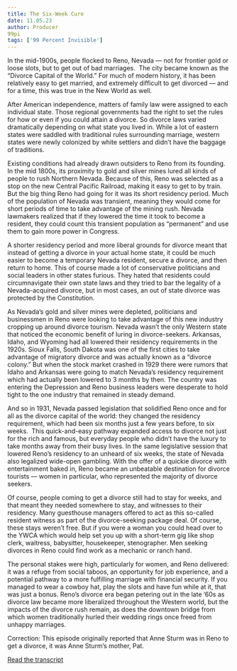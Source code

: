 ```yaml
---
title: The Six-Week Cure
date: 11.05.23
author: Producer
99pi
tags: ['99 Percent Invisible']
---
```


In the mid-1900s, people flocked to Reno, Nevada — not for frontier gold or loose slots, but to get out of bad marriages.  The city became known as the “Divorce Capital of the World.” For much of modern history, it has been relatively easy to get married, and extremely difficult to get divorced — and for a time, this was true in the New World as well.


After American independence, matters of family law were assigned to each individual state. Those regional governments had the right to set the rules for how or even if you could attain a divorce. So divorce laws varied dramatically depending on what state you lived in. While a lot of eastern states were saddled with traditional rules surrounding marriage, western states were newly colonized by white settlers and didn’t have the baggage of traditions.




Existing conditions had already drawn outsiders to Reno from its founding. In the mid 1800s, its proximity to gold and silver mines lured all kinds of people to rush Northern Nevada. Because of this, Reno was selected as a stop on the new Central Pacific Railroad, making it easy to get to by train. But the big thing Reno had going for it was its short residency period. Much of the population of Nevada was transient, meaning they would come for short periods of time to take advantage of the mining rush. Nevada lawmakers realized that if they lowered the time it took to become a resident, they could count this transient population as “permanent” and use them to gain more power in Congress.


A shorter residency period and more liberal grounds for divorce meant that instead of getting a divorce in your actual home state, it could be much easier to become a temporary Nevada resident, secure a divorce, and then return to home. This of course made a lot of conservative politicians and social leaders in other states furious. They hated that residents could circumnavigate their own state laws and they tried to bar the legality of a Nevada-acquired divorce, but in most cases, an out of state divorce was protected by the Constitution.


As Nevada’s gold and silver mines were depleted, politicians and businessmen in Reno were looking to take advantage of this new industry cropping up around divorce tourism. Nevada wasn’t the only Western state that noticed the economic benefit of luring in divorce-seekers. Arkansas, Idaho, and Wyoming had all lowered their residency requirements in the 1920s. Sioux Falls, South Dakota was one of the first cities to take advantage of migratory divorce and was actually known as a “divorce colony.” But when the stock market crashed in 1929 there were rumors that Idaho and Arkansas were going to match Nevada’s residency requirement which had actually been lowered to 3 months by then. The country was entering the Depression and Reno business leaders were desperate to hold tight to the one industry that remained in steady demand.




And so in 1931, Nevada passed legislation that solidified Reno once and for all as the divorce capital of the world: they changed the residency requirement, which had been six months just a few years before, to six weeks.  This quick-and-easy pathway expanded access to divorce not just for the rich and famous, but everyday people who didn’t have the luxury to take months away from their busy lives. In the same legislative session that lowered Reno’s residency to an unheard of six weeks, the state of Nevada also legalized wide-open gambling. With the offer of a quickie divorce with entertainment baked in, Reno became an unbeatable destination for divorce tourists — women in particular, who represented the majority of divorce seekers.




Of course, people coming to get a divorce still had to stay for weeks, and that meant they needed somewhere to stay, and witnesses to their residency. Many guesthouse managers offered to act as this so-called resident witness as part of the divorce-seeking package deal. Of course, these stays weren’t free. But if you were a woman you could head over to the YWCA which would help set you up with a short-term gig like shop clerk, waitress, babysitter, housekeeper, stenographer. Men seeking divorces in Reno could find work as a mechanic or ranch hand. 




The personal stakes were high, particularly for women, and Reno delivered: it was a refuge from social taboos, an opportunity for job experience, and a potential pathway to a more fulfilling marriage with financial security. If you managed to wear a cowboy hat, play the slots and have fun while at it, that was just a bonus. Reno’s divorce era began petering out in the late ’60s as divorce law became more liberalized throughout the Western world, but the impacts of the divorce rush remain, as does the downtown bridge from which women traditionally hurled their wedding rings once freed from unhappy marriages.




Correction: This episode originally reported that Anne Sturm was in Reno to get a divorce, it was Anne Sturm’s mother, Pat.

[Read the transcript](./The_Six-Week_Cure_transcript.md)